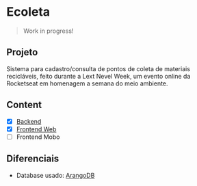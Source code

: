 # Ecoleta
> Work in progress!

## Projeto
Sistema para cadastro/consulta de pontos de coleta de materiais recicláveis,
feito durante a Lext Nevel Week, um evento online da Rocketseat em homenagem a semana do meio ambiente.

## Content
- [x] [Backend](/server)
- [x] [Frontend Web](./web_react)
- [ ] Frontend Mobo

## Diferenciais
- Database usado: [ArangoDB](https://www.arangodb.com/)
